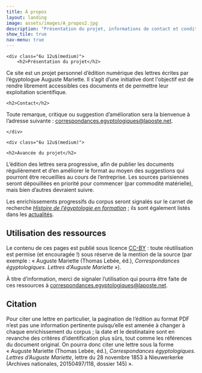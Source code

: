 ```yaml
---
title: À propos
layout: landing
image: assets/images/A_propos2.jpg
description: "Présentation du projet, informations de contact et conditions de réutilisation."
show_tile: true
nav-menu: true
---
```

<!-- Main -->
<div id="main" class="alt">

<!-- One -->
<section id="one">
	<div class="inner">

<!-- Content -->
<div class="row">

	<div class="6u 12u$(medium)">
		<h2>Présentation du projet</h2>

<p>Ce site est un projet personnel d’édition numérique des lettres écrites par l’égyptologue Auguste Mariette. Il s’agit d’une initiative dont l'objectif est de rendre librement accessibles ces documents et de permettre leur exploitation scientifique.</p>

	<h2>Contact</h2>

<p>Toute remarque, critique ou suggestion d’amélioration sera la bienvenue à l’adresse suivante&nbsp;: <a href="mailto:correspondances.egyptologiques@laposte.net">correspondances.egyptologiques@laposte.net</a>.</p>


	</div>
	
	<div class="6u 12u$(medium)">

	<h2>Avancée du projet</h2>

<p>L’édition des lettres sera progressive, afin de publier les documents régulièrement et d’en améliorer le format au moyen des suggestions qui pourront être recueillies au cours de l’entreprise. Les sources parisiennes seront dépouillées en priorité pour commencer (par commodité matérielle), mais bien d’autres devraient suivre.</p>
<p>Les enrichissements progressifs du corpus seront signalés sur le carnet de recherche <i><a href="https://hef.hypotheses.org/">Histoire de l’égyptologie en formation</a></i>&nbsp;; ils sont également listés dans les <a href="{{site.baseurl}}/webpages/News">actualités</a>.</p>
	</div>
</div>

<div class="row">
	<div class="6u 12u$(medium)">
<h2>Utilisation des ressources</h2>

<p>Le contenu de ces pages est publié sous licence <a href="https://creativecommons.org/licenses/by/4.0/">CC-BY</a>&nbsp;: toute réutilisation est permise (et encouragée !) sous réserve de la mention de la source (par exemple&nbsp;: «&nbsp;Auguste Mariette (Thomas Lebée, éd.), <i>Correspondances égyptologiques. Lettres d’Auguste Mariette</i>&nbsp;»).</p>
<p>À titre d’information, merci de signaler l’utilisation qui pourra être faite de ces ressources à <a href="mailto:correspondances.egyptologiques@laposte.net">correspondances.egyptologiques@laposte.net</a>.</p>
	</div>
	<div class="6u 12u$(medium)">
<h2>Citation</h2>

<p>Pour citer une lettre en particulier, la pagination de l’édition au format PDF n’est pas une information pertinente puisqu’elle est amenée à changer à chaque enrichissement du corpus&nbsp;; la date et le destinataire sont en revanche des critères d’identification plus sûrs, tout comme les références du document original. On pourra donc citer une lettre sous la forme «&nbsp;Auguste Mariette (Thomas Lebée, éd.), <i>Correspondances égyptologiques. Lettres d’Auguste Mariette</i>, lettre du 28 novembre 1853 à Nieuwerkerke (Archives nationales, 20150497/118, dossier 145)&nbsp;».</p>
</div>

</div>
</div>
</section>
</div>
